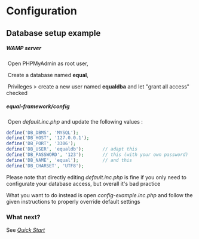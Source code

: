 # Configuration



## Database setup example

##### WAMP server

​	Open PHPMyAdmin as root user,

​	Create a database named **equal**,

​	Privileges > create a new user named **equaldba** and let "grant all access" checked



##### equal-framework/config

​	Open *default.inc.php* and update the following values :

```php
define('DB_DBMS', 'MYSQL'); 
define('DB_HOST', '127.0.0.1'); 
define('DB_PORT', '3306'); 
define('DB_USER', 'equaldb'); 	   	// adapt this
define('DB_PASSWORD', '123');  		// this (with your own password)
define('DB_NAME', 'equal');   		// and this
define('DB_CHARSET', 'UTF8'); 
```

Please note that directly editing *default.inc.php* is fine if you only need to configurate your database access, but overall it's bad practice

What you want to do instead is open *config-example.inc.php* and follow the given instructions to properly override default settings



### What next?

See [*Quick Start*](quick-start.md)